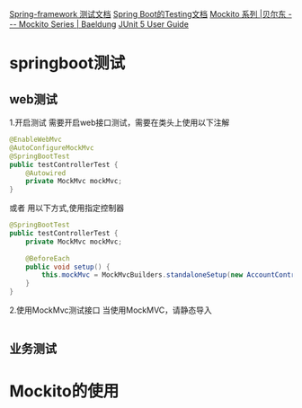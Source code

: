[Spring-framework 测试文档](https://docs.spring.io/spring-framework/reference/testing.html)
[Spring Boot的Testing文档](https://docs.spring.io/spring-boot/reference/testing/index.html)
[Mockito 系列 |贝尔东 --- Mockito Series | Baeldung](https://www.baeldung.com/mockito-series)
[JUnit 5 User Guide](https://junit.org/junit5/docs/current/user-guide/#writing-tests-annotations)
# springboot测试
## web测试
1.开启测试
需要开启web接口测试，需要在类头上使用以下注解
```java
@EnableWebMvc  
@AutoConfigureMockMvc  
@SpringBootTest
public testControllerTest {
	@Autowired  
	private MockMvc mockMvc;
}
```
或者 用以下方式,使用指定控制器
```java
@SpringBootTest
public testControllerTest {
	private MockMvc mockMvc;
	
	@BeforeEach 
	public void setup() { 
		this.mockMvc = MockMvcBuilders.standaloneSetup(new AccountController()).build();
	}
}
```
2.使用MockMvc测试接口
当使用MockMVC，请静态导入
```

```

## 业务测试



# Mockito的使用





